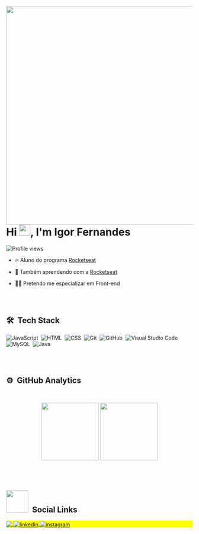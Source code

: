 
<img align="right" height="590em" src="https://raw.githubusercontent.com/gist/fnsigor/d1bdee38801cfc9a1508e3cfd6d2fbde/raw/7c96704c34a96f6ca25dd70b774c74e5a14edd32/githubcard.svg"/>
<h1 align="left">Hi <img src="https://raw.githubusercontent.com/kaueMarques/kaueMarques/master/hi.gif" width="30px">, I'm Igor Fernandes</h1>
<p align="left"> <img src="https://komarev.com/ghpvc/?username=fnsigor&color=yellow" alt="Profile views" /> </p>

- 🔥 Aluno do programa [Rocketseat](https://www.jovemprogramador.com.br/index.php)

- 🔭 Também aprendendo com a [Rocketseat](https://github.com/Rocketseat)

- 👨‍💻 Pretendo me especializar em Front-end

<br><br>

## 🛠 &nbsp;Tech Stack

![JavaScript](https://img.shields.io/badge/-JavaScript-05122A?style=flat&logo=javascript)&nbsp;
![HTML](https://img.shields.io/badge/-HTML-05122A?style=flat&logo=HTML5)&nbsp;
![CSS](https://img.shields.io/badge/-CSS-05122A?style=flat&logo=CSS3&logoColor=1572B6)&nbsp;
![Git](https://img.shields.io/badge/-Git-05122A?style=flat&logo=git)&nbsp;
![GitHub](https://img.shields.io/badge/-GitHub-05122A?style=flat&logo=github)&nbsp;
![Visual Studio Code](https://img.shields.io/badge/-Visual%20Studio%20Code-05122A?style=flat&logo=visual-studio-code&logoColor=007ACC)&nbsp;
![MySQL](https://img.shields.io/badge/-MySQL-05122A?style=flat&logo=mysql)&nbsp;
![Java](https://img.shields.io/badge/-Java-05122A?style=flat&logo=java)&nbsp;
<br>

<br><br>

## ⚙️ &nbsp;GitHub Analytics
<br>
<p align="center">
   <img height="155em" src="https://github-readme-stats.vercel.app/api?username=fnsigor&show_icons=true&theme=ocean_dark&include_all_commits=true&count_private=true"/>
   <img height="155em" src="https://github-readme-stats.vercel.app/api/top-langs/?username=fnsigor&layout=compact&langs_count=7&theme=ocean_dark"/>
</p>

<br><br>

## <img src="https://media.giphy.com/media/LnQjpWaON8nhr21vNW/giphy.gif" width="60"> &nbsp;Social Links

<p align="left" style="background:yellow">
   <a href = "mailto:igorfernamdez@gmail.com">
    <img align="center" src="https://img.shields.io/badge/-igorfernamdez@gmail.com-05122A?style=flat&logo=gmail" target="_blank">
  </a>
  <a href="https://www.linkedin.com/in/igor-fernandes-135a011a0" target="_blank">
    <img align="center" src="https://img.shields.io/badge/-Igor Fernandes-05122A?style=flat&logo=linkedin" alt="linkedin"/>
  </a>
  <a href="https://instagram.com/fnsigor" target="_blank">
    <img align="center" src="https://img.shields.io/badge/-fnsigor-05122A?style=flat&logo=instagram" alt="instagram"/>
  </a>
</p>

